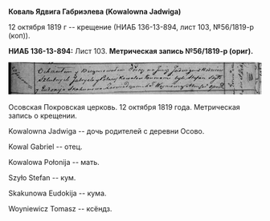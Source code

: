 **Коваль Ядвига Габриэлева (Kowalowna Jadwiga)**

12 октября 1819 г -- крещение (НИАБ 136-13-894, лист 103, №56/1819-р
(коп)).

**НИАБ 136-13-894:** Лист 103. **Метрическая запись №56/1819-р (ориг).**

![](./media/3ce6dda4e59baabd70f4cd2fe391047852078bec.png)

Осовская Покровская церковь. 12 октября 1819 года. Метрическая запись о
крещении.

Kowalowna Jadwiga -- дочь родителей с деревни Осовo.

Kowal Gabriel -- отец.

Kowalowa Połonija -- мать.

Szyło Stefan -- кум.

Skakunowa Eudokija -- кума.

Woyniewicz Tomasz -- ксёндз.
